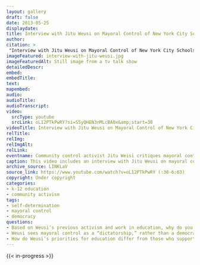 ```yaml
--- 
layout: gallery
draft: false
date: 2013-05-25
displaydate: 
title: Interview with Jitu Weusi on Mayoral Control of New York City Schools
author: 
citation: >
 "Interview with Jitu Weusi on Mayoral Control of New York City Schools," in New York City Civil Rights History Project, Accessed: [Month Day, Year], https://nyccivilrightshistory.org/gallery/interview-with-jitu-weusi.
imageFeatured: interview-with-jitu-weusi.jpg
imageFeaturedAlt: Still image from a tv talk show
detailedDescr: 
embed: 
embedTitle: 
text: 
mapembed: 
audio: 
audioTitle: 
audioTranscript: 
video: 
  srcType: youtube
  srcLink: oL12PTkPwRY?si=S5yQHEN3nMLcBA0x&amp;start=30
videoTitle: Interview with Jitu Weusi on Mayoral Control of New York City Schools
relTitle: 
relImg: 
relImgAlt: 
relLink: 
eventname: Community control activist Jitu Weisi critiques mayoral control.
caption: This video includes an interview with Jitu Weusi on mayoral control of New York City public schools. Weusi is a critic of mayoral control who outlines the reasons he believes this structure of school governance disempowers people and the communities they live in.
archive_source: LINKLaV
source_link: https://www.youtube.com/watch?v=oL12PTkPwRY (:30-6:03)
copyright: Under copyright
categories: 
- k-12 education
- community activism
tags: 
- self-determination
- mayoral control
- democracy
questions: 
- Based on Weusi’s previous activism and work in education, why do you think he is opposed to mayoral control of schools?
- Weusi sees mayoral control as a “dictatorship,” rather than a democratic organization of schools. Why does he view mayoral control as a “dictatorship?” Do you agree or disagree? Why?
- How do Weusi’s priorities for education differ from those who supported mayoral control like Joel Klein and Michael Bloomberg?
--- 
```

 
{{< in-progress >}}
